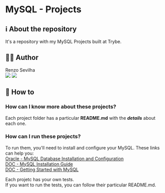 # MySQL - Projects

## ℹ️ About the repository

It's a repository with my MySQL Projects built at Trybe.

## 🧙‍♂️ Author

Renzo Sevilha
<br />
<a href="https://www.linkedin.com/in/renzo-sevilha/"><img src="https://img.shields.io/badge/linkedin-0077B5.svg?style=for-the-badge&logo=linkedin&logoColor=white"></a>
<a href="mailto:sevilharenzo@gmail.com"><img src="https://img.shields.io/badge/e‑mail-D14836.svg?style=for-the-badge&logo=GMail&logoColor=white"></a>

## 🤔 How to

### How can I know more about these projects?

Each project folder has a particular **README.md** with the **_details_** about each one.

### How can I run these projects?

To run them, you'll need to install and configure your MySQL.
These links can help you:
<br />
[Oracle - MySQL Database Installation and Configuration](https://docs.oracle.com/en/java/java-components/advanced-management-console/2.21/install-guide/mysql-database-installation-and-configuration-advanced-management-console.html#GUID-12323233-07E3-45C2-B77A-F35B3BBA6592)
<br />
[DOC - MySQL Installation Guide](https://dev.mysql.com/doc/mysql-installation-excerpt/5.7/en/)
<br />
[DOC - Getting Started with MySQL](https://dev.mysql.com/doc/mysql-getting-started/en/)

Each projetc has your own tests.
<br/>
If you want to run the tests, you can follow their particular README.md.
